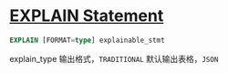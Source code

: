 # [EXPLAIN Statement](https://dev.mysql.com/doc/refman/8.0/en/explain.html)

```sql
EXPLAIN [FORMAT=type] explainable_stmt
```

explain_type 输出格式，`TRADITIONAL` 默认输出表格，`JSON`
